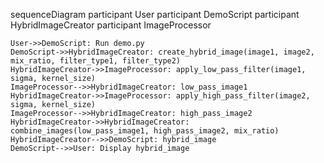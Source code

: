 sequenceDiagram
    participant User
    participant DemoScript
    participant HybridImageCreator
    participant ImageProcessor

    User->>DemoScript: Run demo.py
    DemoScript->>HybridImageCreator: create_hybrid_image(image1, image2, mix_ratio, filter_type1, filter_type2)
    HybridImageCreator->>ImageProcessor: apply_low_pass_filter(image1, sigma, kernel_size)
    ImageProcessor-->>HybridImageCreator: low_pass_image1
    HybridImageCreator->>ImageProcessor: apply_high_pass_filter(image2, sigma, kernel_size)
    ImageProcessor-->>HybridImageCreator: high_pass_image2
    HybridImageCreator->>HybridImageCreator: combine_images(low_pass_image1, high_pass_image2, mix_ratio)
    HybridImageCreator-->>DemoScript: hybrid_image
    DemoScript-->>User: Display hybrid_image